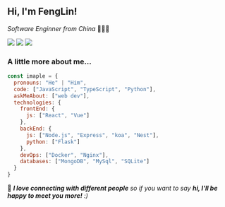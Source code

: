 ## Hi, I'm FengLin!

*Software Enginner from China* 👨🏽‍💻

![](https://visitor-badge.glitch.me/badge?page_id=iMaple.iMaple) ![](https://img.shields.io/github/followers/iMaple) ![](https://img.shields.io/website?url=https%3A%2F%2Fblog.imaple.net%2F)

### A little more about me...

```javascript
const imaple = {
  pronouns: "He" | "Him",
  code: ["JavaScript", "TypeScript", "Python"],
  askMeAbout: ["web dev"],
  technologies: {
    frontEnd: {
      js: ["React", "Vue"]
    },
    backEnd: {
      js: ["Node.js", "Express", "koa", "Nest"],
      python: ["Flask"]
    },
    devOps: ["Docker", "Nginx"],
    databases: ["MongoDB", "MySql", "SQLite"]
  }
}
```

🌱 <em><b>I love connecting with different people</b> so if you want to say <b>hi, I'll be happy to meet you more!</b> :)</em>
